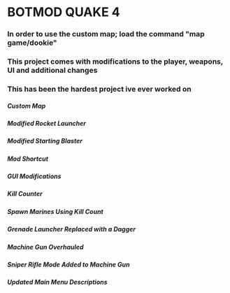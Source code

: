 # BOTMOD QUAKE 4 
### In order to use the custom map; load the command "map game/dookie" 
### This project comes with modifications to the player, weapons, UI and additional changes
### This has been the hardest project ive ever worked on

##### Custom Map  
##### Modified Rocket Launcher  
##### Modified Starting Blaster  
##### Mod Shortcut  
##### GUI Modifications  
##### Kill Counter  
##### Spawn Marines Using Kill Count  
##### Grenade Launcher Replaced with a Dagger  
##### Machine Gun Overhauled  
##### Sniper Rifle Mode Added to Machine Gun  
##### Updated Main Menu Descriptions  
